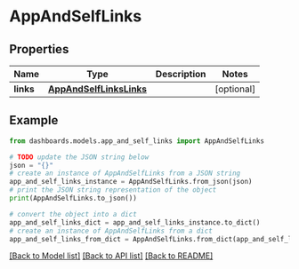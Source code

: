 # AppAndSelfLinks


## Properties

Name | Type | Description | Notes
------------ | ------------- | ------------- | -------------
**links** | [**AppAndSelfLinksLinks**](AppAndSelfLinksLinks.md) |  | [optional] 

## Example

```python
from dashboards.models.app_and_self_links import AppAndSelfLinks

# TODO update the JSON string below
json = "{}"
# create an instance of AppAndSelfLinks from a JSON string
app_and_self_links_instance = AppAndSelfLinks.from_json(json)
# print the JSON string representation of the object
print(AppAndSelfLinks.to_json())

# convert the object into a dict
app_and_self_links_dict = app_and_self_links_instance.to_dict()
# create an instance of AppAndSelfLinks from a dict
app_and_self_links_from_dict = AppAndSelfLinks.from_dict(app_and_self_links_dict)
```
[[Back to Model list]](../README.md#documentation-for-models) [[Back to API list]](../README.md#documentation-for-api-endpoints) [[Back to README]](../README.md)


